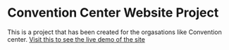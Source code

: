 # Convention Center Website Project
This is a project that has been created for the orgasations like Convention center.
<a href="">Visit this to see the live demo of the site</a>
